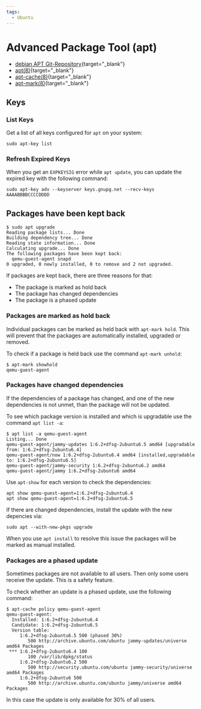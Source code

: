 ```yaml
---
tags:
  - Ubuntu
---
```


# Advanced Package Tool (apt)

* [debian APT Git-Repository](https://salsa.debian.org/apt-team){target="_blank"}
* [apt(8)](https://manpages.debian.org/apt/apt.8.en.html){target="_blank"}
* [apt-cache(8)](https://manpages.debian.org/apt/apt-cache.8.en.html){target="_blank"}
* [apt-mark(8)](https://manpages.debian.org/apt/apt-mark.8.en.html){target="_blank"}

## Keys

### List Keys

Get a list of all keys configured for `apt` on your system:

``` console
sudo apt-key list
```

### Refresh Expired Keys

When you get an `EXPKEYSIG` error while `apt update`, you can update the expired
key with the following command:

``` console
sudo apt-key adv --keyserver keys.gnupg.net --recv-keys AAAABBBBCCCCDDDD
```

## Packages have been kept back

``` console
$ sudo apt upgrade
Reading package lists... Done
Building dependency tree... Done
Reading state information... Done
Calculating upgrade... Done
The following packages have been kept back:
  qemu-guest-agent snapd
0 upgraded, 0 newly installed, 0 to remove and 2 not upgraded.
```

If packages are kept back, there are three reasons for that:

* The package is marked as hold back
* The package has changed dependencies
* The package is a phased update

### Packages are marked as hold back

Individual packages can be marked as held back with `apt-mark hold`. This
will prevent that the packages are automatically installed, upgraded or removed.

To check if a package is held back use the command `apt-mark unhold`:

``` console
$ apt-mark showhold
qemu-guest-agent
```

### Packages have changed dependencies

If the dependencies of a package has changed, and one of the new dependencies
is not unmet, than the package will not be updated.

To see which package version is installed and which is upgradable use the
command `apt list -a`:

``` console
$ apt list -a qemu-guest-agent
Listing... Done
qemu-guest-agent/jammy-updates 1:6.2+dfsg-2ubuntu6.5 amd64 [upgradable from: 1:6.2+dfsg-2ubuntu6.4]
qemu-guest-agent/now 1:6.2+dfsg-2ubuntu6.4 amd64 [installed,upgradable to: 1:6.2+dfsg-2ubuntu6.5]
qemu-guest-agent/jammy-security 1:6.2+dfsg-2ubuntu6.2 amd64
qemu-guest-agent/jammy 1:6.2+dfsg-2ubuntu6 amd64
```

Use `apt-show` for each version to check the dependencies:

``` console
apt show qemu-guest-agent=1:6.2+dfsg-2ubuntu6.4
apt show qemu-guest-agent=1:6.2+dfsg-2ubuntu6.5
```

If there are changed dependencies, install the update with the new depencies
via:

``` console
sudo apt --with-new-pkgs upgrade
```

When you use `apt install` to resolve this issue the packages will be marked as
manual installed.

### Packages are a phased update

Sometimes packages are not available to all users. Then only some users receive
the update. This is a safety feature.

To check whether an update is a phased update, use the following command:

``` console
$ apt-cache policy qemu-guest-agent
qemu-guest-agent:
  Installed: 1:6.2+dfsg-2ubuntu6.4
  Candidate: 1:6.2+dfsg-2ubuntu6.5
  Version table:
     1:6.2+dfsg-2ubuntu6.5 500 (phased 30%)
        500 http://archive.ubuntu.com/ubuntu jammy-updates/universe amd64 Packages
 *** 1:6.2+dfsg-2ubuntu6.4 100
        100 /var/lib/dpkg/status
     1:6.2+dfsg-2ubuntu6.2 500
        500 http://security.ubuntu.com/ubuntu jammy-security/universe amd64 Packages
     1:6.2+dfsg-2ubuntu6 500
        500 http://archive.ubuntu.com/ubuntu jammy/universe amd64 Packages
```

In this case the update is only available for 30% of all users.
